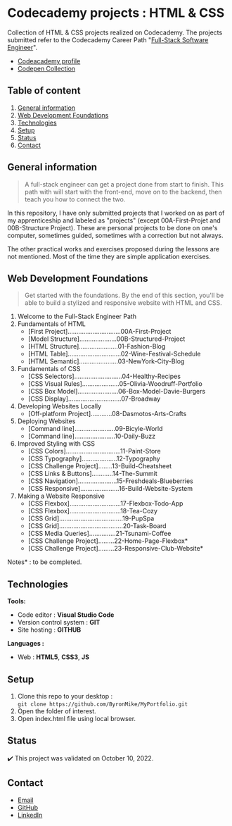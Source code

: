 # Codecademy projects : HTML & CSS

Collection of HTML & CSS projects realized on Codecademy.
The projects submitted refer to the Codecademy Career Path "[Full-Stack Software Engineer](https://join.codecademy.com/learn/paths/full-stack-engineer-career-path/)".

- [Codeacademy profile](https://www.codecademy.com/profiles/ByronMike)
- [Codepen Collection](https://codepen.io/collection/bNoKmK)

## Table of content
1. [General information](#General-information)
2. [Web Development Foundations](#Web-Development-Foundations)
3. [Technologies](#Technologies)
4. [Setup](#Setup)
5. [Status](#Status)
6. [Contact](#Contact)

## General information

> A full-stack engineer can get a project done from start to finish. This path with will start with the front-end, move on to the backend, then teach you how to connect the two.
  
In this repository, I have only submitted projects that I worked on as part of my apprenticeship and labeled as "projects" (except 00A-First-Projet and 00B-Structure Project). These are personal projects to be done on one's computer, sometimes guided, sometimes with a correction but not always.

The other practical works and exercises proposed during the lessons are not mentioned. Most of the time they are simple application exercises.

## Web Development Foundations  

> Get started with the foundations. By the end of this section, you'll be able to build a stylized and responsive website with HTML and CSS.

1. Welcome to the Full-Stack Engineer Path
2. Fundamentals of HTML
	- [First Project]..............................00A-First-Project
	- [Model Structure].....................00B-Structured-Project
	- [HTML Structure]......................01-Fashion-Blog
	- [HTML Table]..............................02-Wine-Festival-Schedule
	- [HTML Semantic]......................03-NewYork-City-Blog
3. Fundamentals of CSS
	- [CSS Selectors]...........................04-Healthy-Recipes
	- [CSS Visual Rules].....................05-Olivia-Woodruff-Portfolio
	- [CSS Box Model].......................06-Box-Model-Davie-Burgers
	- [CSS Display]..............................07-Broadway
4. Developing Websites Locally
	- [Off-platform Project]............08-Dasmotos-Arts-Crafts
5. Deploying Websites
	- [Command line].......................09-Bicyle-World
	- [Command line].......................10-Daily-Buzz
6. Improved Styling with CSS
	- [CSS Colors]...............................11-Paint-Store
	- [CSS Typography]....................12-Typography
	- [CSS Challenge Project]........13-Build-Cheatsheet
	- [CSS Links & Buttons]............14-The-Summit
	- [CSS Navigation]......................15-Freshdeals-Blueberries
	- [CSS Responsive]......................16-Build-Website-System
7. Making a Website Responsive
	- [CSS Flexbox].............................17-Flexbox-Todo-App
	- [CSS Flexbox].............................18-Tea-Cozy
	- [CSS Grid]....................................19-PupSpa
	- [CSS Grid]....................................20-Task-Board
	- [CSS Media Queries]...............21-Tsunami-Coffee
	- [CSS Challenge Project].........22-Home-Page-Flexbox*
	- [CSS Challenge Project].........23-Responsive-Club-Website*

Notes* : to be completed.

## Technologies
**Tools:**
 * Code editor : **Visual Studio Code**
 * Version control system : **GIT**
 * Site hosting : **GITHUB**
  
**Languages :**
 * Web : **HTML5**, **CSS3**, **JS**

## Setup
1. Clone this repo to your desktop :\
`git clone https://github.com/ByronMike/MyPortfolio.git`
2. Open the folder of interest.
3. Open index.html file using local browser.

## Status
:heavy_check_mark: This project was validated on October 10, 2022.

## Contact
* [Email](mailto:auger.michaell@gmail.com)
* [GitHub](https://github.com/ByronMike)
* [LinkedIn](https://www.linkedin.com/in/auger-michael/)
